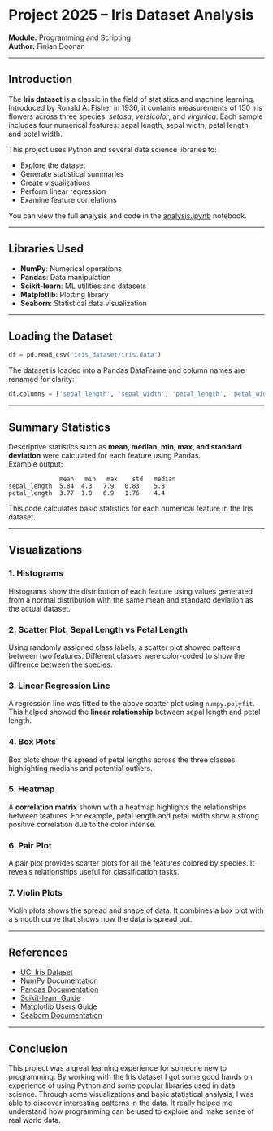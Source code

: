 
# Project 2025 – Iris Dataset Analysis  
**Module:** Programming and Scripting  
**Author:** Finian Doonan  

---

##  Introduction

The **Iris dataset** is a classic in the field of statistics and machine learning. Introduced by Ronald A. Fisher in 1936, it contains measurements of 150 iris flowers across three species: *setosa*, *versicolor*, and *virginica*. Each sample includes four numerical features: sepal length, sepal width, petal length, and petal width.

This project uses Python and several data science libraries to:
- Explore the dataset
- Generate statistical summaries
- Create visualizations
- Perform linear regression
- Examine feature correlations

 
 You can view the full analysis and code in the [analysis.ipynb](analysis.ipynb) notebook.
 
---

##  Libraries Used

- **NumPy**: Numerical operations
- **Pandas**: Data manipulation
- **Scikit-learn**: ML utilities and datasets
- **Matplotlib**: Plotting library
- **Seaborn**: Statistical data visualization

---

## Loading the Dataset

```python
df = pd.read_csv("iris_dataset/iris.data")
```

The dataset is loaded into a Pandas DataFrame and column names are renamed for clarity:
```python
df.columns = ['sepal_length', 'sepal_width', 'petal_length', 'petal_width', 'species']
```

---

##  Summary Statistics

Descriptive statistics such as **mean, median, min, max, and standard deviation** were calculated for each feature using Pandas.  
Example output:
```
              mean   min   max    std   median
sepal_length  5.84  4.3   7.9   0.83    5.8
petal_length  3.77  1.0   6.9   1.76    4.4
```

This code calculates basic statistics for each numerical feature in the Iris dataset.

---

## Visualizations

### 1. **Histograms**
Histograms show the distribution of each feature using values generated from a normal distribution with the same mean and standard deviation as the actual dataset.

### 2. **Scatter Plot: Sepal Length vs Petal Length**
Using randomly assigned class labels, a scatter plot showed patterns between two features. Different classes were color-coded to show the diffrence between the species.

### 3. **Linear Regression Line**
A regression line was fitted to the above scatter plot using `numpy.polyfit`. This helped showed the **linear relationship** between sepal length and petal length.

### 4. **Box Plots**
Box plots show the spread of petal lengths across the three classes, highlighting medians and potential outliers.

### 5. **Heatmap**
A **correlation matrix** shown with a heatmap highlights the relationships between features. For example, petal length and petal width show a strong positive correlation due to the color intense.

### 6. **Pair Plot**
A pair plot provides scatter plots for all the features colored by species. It reveals relationships useful for classification tasks.

### 7. **Violin Plots**
Violin plots shows the spread and shape of data. It combines a box plot with a smooth curve that shows how the data is spread out.

---

##  References

- [UCI Iris Dataset](https://archive.ics.uci.edu/dataset/53/iris)
- [NumPy Documentation](https://numpy.org/doc/stable/user/index.html)
- [Pandas Documentation](https://pandas.pydata.org/docs/)
- [Scikit-learn Guide](https://scikit-learn.org/stable/user_guide.html)
- [Matplotlib Users Guide](https://matplotlib.org/stable/users/index.html)
- [Seaborn Documentation](https://seaborn.pydata.org/index.html)

---

##  Conclusion

This project was a great learning experience for someone new to programming. By working with the Iris dataset I got some good hands on experience of using Python and some popular libraries used in data science. Through some visualizations and basic statistical analysis, I was able to discover interesting patterns in the data. It really helped me understand how programming can be used to explore and make sense of real world data.
